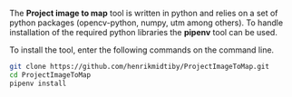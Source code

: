 The **Project image to map** tool is written in python and relies on a set of python packages (opencv-python, numpy, utm among others). To handle installation of the required python libraries the **pipenv** tool can be used.

To install the tool, enter the following commands on the command line.
```bash
git clone https://github.com/henrikmidtiby/ProjectImageToMap.git
cd ProjectImageToMap
pipenv install
```

